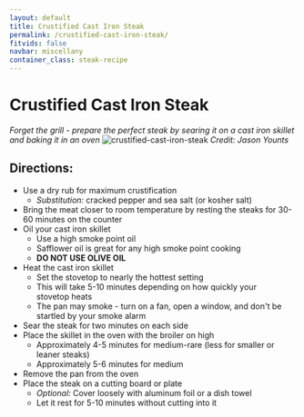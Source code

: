 ```yaml
---
layout: default
title: Crustified Cast Iron Steak
permalink: /crustified-cast-iron-steak/
fitvids: false
navbar: miscellany
container_class: steak-recipe
---
```

# Crustified Cast&nbsp;Iron&nbsp;Steak

_Forget the grill - prepare the perfect steak by searing it on a cast iron skillet
and baking it in an&nbsp;oven_
![crustified-cast-iron-steak](../assets/steak-recipe/crustified-cast-iron-steak.jpg)
_Credit: Jason Younts_

## Directions:
* Use a dry rub for maximum&nbsp;crustification
  * _Substitution:_ cracked pepper and sea salt (or kosher&nbsp;salt)
* Bring the meat closer to room temperature by resting the steaks for 30-60 minutes on the&nbsp;counter
* Oil your cast iron skillet
  * Use a high smoke point oil
  * Safflower oil is great for any high smoke point&nbsp;cooking
  * **DO NOT USE OLIVE OIL**
* Heat the cast iron skillet
  * Set the stovetop to nearly the hottest setting
  * This will take 5-10 minutes depending on how quickly your stovetop&nbsp;heats
  * The pan may smoke - turn on a fan, open a window, and don't be startled by your smoke&nbsp;alarm
* Sear the steak for two minutes on each side
* Place the skillet in the oven with the broiler on high
  * Approximately 4-5 minutes for medium-rare (less for smaller or leaner&nbsp;steaks)
  * Approximately 5-6 minutes for medium
* Remove the pan from the oven
* Place the steak on a cutting board or plate
  * _Optional:_ Cover loosely with aluminum foil or a dish&nbsp;towel
  * Let it rest for 5-10 minutes without cutting into&nbsp;it
